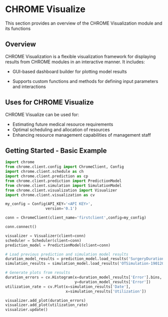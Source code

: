# CHROME Visualize

This section provides an overview of the CHROME Visualization module and its functions

## Overview

CHROME Visualization is a flexible visualization framework for displaying results from CHROME modules in an interactive manner. It includes:

- GUI-based dashboard builder for plotting model results

- Supports custom functions and methods for defining input parameters and interactions


## Uses for CHROME Visualize

CHROME Visualize can be used for:

- Estimating future medical resource requirements
- Optimal scheduling and allocation of resources
- Enhancing resource management capabilities of  management staff

## Getting Started - Basic Example

```python
import chrome
from chrome.client.config import ChromeClient, Config
import chrome.client.schedule as ch
import chrome.client.prediction as cp
from chrome.client.prediction import PredictionModel
from chrome.client.simulation import SimulationModel
from chrome.client.visualization import Visualizer
import chrome.client.visualization as cv

my_config = Config(API_KEY='<API KEY>',
                  version='0.1')

conn = ChromeClient(client_name='firstclient',config=my_config)

conn.connect()

visualizer = Visualizer(client=conn)
scheduler = Scheduler(client=conn)
prediction_model = PredictionModel(client=conn)

# Load previous prediction and simulation model results
duration_model_results = prediction_model.load_results('SurgeryDuration-190120-2030')
simulation_results = simulation_model.load_results('OTSimulation-190120-2030')

# Generate plots from results
duration_errors = cv.Histogram(x=duration_model_results['Error'].bins,
                               y=duration_model_results['Error'])
utilization_rate = cv.Plot(x=simulation_results['Date'],
                           x=simulation_results['Utilization'])

visualizer.add_plot(duration_errors)
visualizer.add_plot(utilization_rate)
visualzier.update()
```

